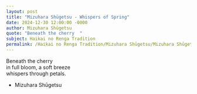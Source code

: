 ```yaml
---
layout: post
title: "Mizuhara Shūgetsu - Whispers of Spring"
date: 2024-12-30 12:00:00 -0000
author: Mizuhara Shūgetsu
quote: "Beneath the cherry  "
subject: Haikai no Renga Tradition
permalink: /Haikai no Renga Tradition/Mizuhara Shūgetsu/Mizuhara Shūgetsu - Whispers of Spring
---
```


Beneath the cherry  
in full bloom, a soft breeze  
whispers through petals.

- Mizuhara Shūgetsu
